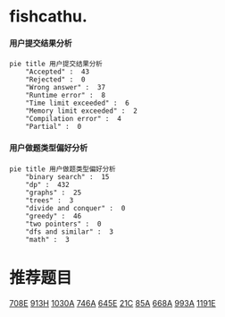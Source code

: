 # fishcathu.

<!-- tabs:start -->



#### **用户提交结果分析**

```mermaid
pie title 用户提交结果分析
    "Accepted" :  43
    "Rejected" :  0
    "Wrong answer" :  37
    "Runtime error" :  8
    "Time limit exceeded" :  6
    "Memory limit exceeded" :  2
    "Compilation error" :  4
    "Partial" :  0
```

#### **用户做题类型偏好分析**

```mermaid
pie title 用户做题类型偏好分析
    "binary search" :  15
    "dp" :  432
    "graphs" :  25
    "trees" :  3
    "divide and conquer" :  0
    "greedy" :  46
    "two pointers" :  0
    "dfs and similar" :  3
    "math" :  3
```



<!-- tabs:end -->
# 推荐题目
[708E](https://codeforces.com/contest/708/problem/E)
[913H](https://codeforces.com/contest/913/problem/H)
[1030A](https://codeforces.com/contest/1030/problem/A)
[746A](https://codeforces.com/contest/746/problem/A)
[645E](https://codeforces.com/contest/645/problem/E)
[21C](https://codeforces.com/contest/21/problem/C)
[85A](https://codeforces.com/contest/85/problem/A)
[668A](https://codeforces.com/contest/668/problem/A)
[993A](https://codeforces.com/contest/993/problem/A)
[1191E](https://codeforces.com/contest/1191/problem/E)
